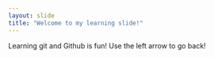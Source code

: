 ```yaml
---
layout: slide
title: "Welcome to my learning slide!"
---
```

Learning git and Github is fun!
Use the left arrow to go back!
